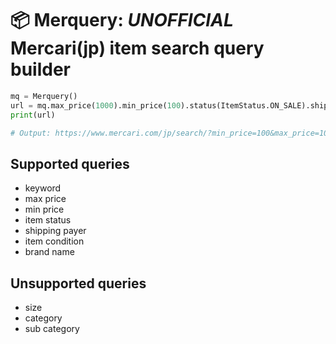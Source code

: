 📦 Merquery: *UNOFFICIAL* Mercari(jp) item search query builder
========================

```python
mq = Merquery()
url = mq.max_price(1000).min_price(100).status(ItemStatus.ON_SALE).shipping_payer(ShippingPayer.SELLER).condition(ItemCondition.NEW).keyword('秋本帆> 華').build()
print(url)

# Output: https://www.mercari.com/jp/search/?min_price=100&max_price=1000&item_condition_id%5B1%5D=1&shipping_payer_id%5B2%5D=1&keyword=%E7%A7%8B%E6%9C%AC%E5%B8%86%E8%8F%AF&status_on_sale=1
```

## Supported queries

- keyword
- max price
- min price
- item status
- shipping payer
- item condition
- brand name

## Unsupported queries

- size
- category
- sub category

